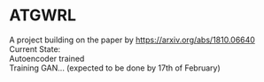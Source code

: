 # ATGWRL
A project building on the paper by https://arxiv.org/abs/1810.06640 <br>
Current State:<br>
Autoencoder trained <br>
Training GAN... (expected to be done by 17th of February)
